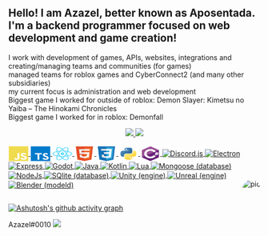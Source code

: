 ## Hello! I am Azazel, better known as Aposentada. I'm a backend programmer focused on web development and game creation!
I work with
development of games, APIs, websites, integrations and creating/managing teams and communities (for games)<br>
managed teams for roblox games and CyberConnect2 (and many other subsidiaries)<br>
my current focus is administration and web development<br>
Biggest game I worked for outside of roblox: Demon Slayer: Kimetsu no Yaiba – The Hinokami Chronicles
<br>Biggest game I worked for in roblox: Demonfall
<div align="center">
  <a href="https://github.com/Ap0sentada">
  <img height="180em" src="https://github-readme-stats.vercel.app/api?username=Ap0sentada&show_icons=true&theme=dracula&include_all_commits=true&count_private=true"/>
  <img height="180em" src="https://github-readme-stats.vercel.app/api/top-langs/?username=Ap0sentada&layout=compact&langs_count=100&theme=dracula"/>
</div>

<div style="display: inline_block"><br>
  <img align="center" alt="Javascript" height="30" width="40" src="https://raw.githubusercontent.com/devicons/devicon/master/icons/javascript/javascript-plain.svg">
  <img align="center" alt="TypeScript" height="30" width="40" src="https://raw.githubusercontent.com/devicons/devicon/master/icons/typescript/typescript-plain.svg">
  <img align="center" alt="React" height="30" width="40" src="https://raw.githubusercontent.com/devicons/devicon/master/icons/react/react-original.svg">
  <img align="center" alt="HTML" height="30" width="40" src="https://raw.githubusercontent.com/devicons/devicon/master/icons/html5/html5-original.svg">
  <img align="center" alt="CSS" height="30" width="40" src="https://raw.githubusercontent.com/devicons/devicon/master/icons/css3/css3-original.svg">
  <img align="center" alt="Python" height="30" width="40" src="https://raw.githubusercontent.com/devicons/devicon/master/icons/python/python-original.svg">
  <img align="center" alt="Csharp" height="30" width="40" src="https://raw.githubusercontent.com/devicons/devicon/master/icons/csharp/csharp-original.svg">
  <img align="center" alt="Discord.js" height="30" width="40" src="https://cdn.jsdelivr.net/gh/devicons/devicon/icons/discordjs/discordjs-plain.svg">
  <img align="center" alt="Electron" height="30" width="40" src="https://cdn.jsdelivr.net/gh/devicons/devicon/icons/electron/electron-original.svg">
  <img align="center" alt="Express" height="30" width="40" src="https://cdn.jsdelivr.net/gh/devicons/devicon/icons/express/express-original.svg">
  <img align="center" alt="Godot" height="30" width="40" src="https://cdn.jsdelivr.net/gh/devicons/devicon/icons/godot/godot-original.svg">
  <img align="center" alt="Java" height="30" width="40" src="https://cdn.jsdelivr.net/gh/devicons/devicon/icons/java/java-original-wordmark.svg">
  <img align="center" alt="Kotlin" height="30" width="40" src="https://cdn.jsdelivr.net/gh/devicons/devicon/icons/kotlin/kotlin-original.svg">
  <img align="center" alt="Lua" height="30" width="40" src="https://cdn.jsdelivr.net/gh/devicons/devicon/icons/lua/lua-plain-wordmark.svg">
  <img align="center" alt="Mongoose (database)" height="30" width="40" src="https://cdn.jsdelivr.net/gh/devicons/devicon/icons/mongodb/mongodb-original-wordmark.svg">
  <img align="center" alt="NodeJs" height="30" width="40" src="https://cdn.jsdelivr.net/gh/devicons/devicon/icons/nodejs/nodejs-plain.svg">
  <img align="center" alt="SQlite (database)" height="30" width="40" src="https://cdn.jsdelivr.net/gh/devicons/devicon/icons/sqlite/sqlite-original.svg">
  <img align="center" alt="Unity (engine)" height="30" width="40" src="https://cdn.jsdelivr.net/gh/devicons/devicon/icons/unity/unity-original.svg">
  <img align="center" alt="Unreal (engine)" height="30" width="40" src="https://cdn.jsdelivr.net/gh/devicons/devicon/icons/unrealengine/unrealengine-original.svg">
  <img align="center" alt="Blender (modeld)" height="30" width="40" src="https://cdn.jsdelivr.net/gh/devicons/devicon/icons/blender/blender-original.svg">
  
  <img align="right" alt="pic" height="150" style="border-radius:100px !important;" src="https://cdn.discordapp.com/attachments/1009415186790219797/1050079126926667876/aa6354014d7d8989f2b7a4bd9c62c12d1617983007_full.jpg">
</div>
  
  ##
 [![Ashutosh's github activity graph](https://github-readme-activity-graph.cyclic.app/graph?username=Ap0sentada&bg_color=22272e&color=adbac7&line=282a36&point=7c4dff&area=true&hide_border=true)](https://github.com/ashutosh00710/github-readme-activity-graph)
<div> 
 Azazel#0010
  <a href = "mailto:akihikotsukiyama@gmail.com"><img src="https://img.shields.io/badge/Gmail-D14836?style=for-the-badge&logo=gmail&logoColor=white" target="_blank"></a>
 
</div>

